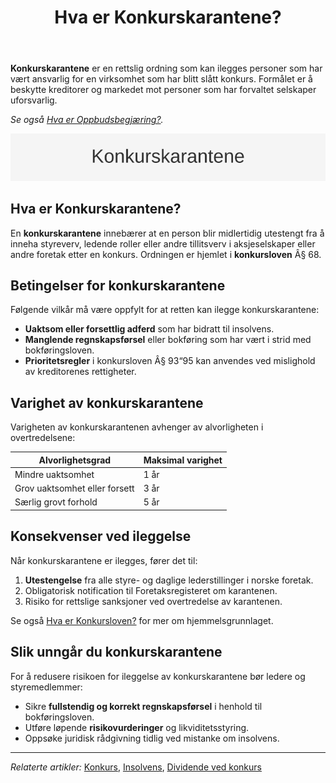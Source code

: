 ﻿---
title: "Hva er Konkurskarantene?"
meta_title: "Hva er Konkurskarantene?"
meta_description: '**Konkurskarantene** er en rettslig ordning som kan ilegges personer som har vært ansvarlig for en virksomhet som har blitt slått konkurs. Formålet er å bes...'
slug: konkurskarantene
type: blog
layout: pages/single
---

**Konkurskarantene** er en rettslig ordning som kan ilegges personer som har vært ansvarlig for en virksomhet som har blitt slått konkurs. Formålet er å beskytte kreditorer og markedet mot personer som har forvaltet selskaper uforsvarlig.

*Se også [Hva er Oppbudsbegjæring?](/blogs/regnskap/oppbudsbegjering "Hva er Oppbudsbegjæring? Guide til konkursbegjæring i norsk regnskap").*

![Konkurskarantene Oversikt](konkurskarantene-image.svg)

## Hva er Konkurskarantene?

En **konkurskarantene** innebærer at en person blir midlertidig utestengt fra å inneha styreverv, ledende roller eller andre tillitsverv i aksjeselskaper eller andre foretak etter en konkurs. Ordningen er hjemlet i **konkursloven** Â§ 68.

## Betingelser for konkurskarantene

Følgende vilkår må være oppfylt for at retten kan ilegge konkurskarantene:

* **Uaktsom eller forsettlig adferd** som har bidratt til insolvens.
* **Manglende regnskapsførsel** eller bokføring som har vært i strid med bokføringsloven.
* **Prioritetsregler** i konkursloven Â§ 93“95 kan anvendes ved mislighold av kreditorenes rettigheter.

## Varighet av konkurskarantene

Varigheten av konkurskarantenen avhenger av alvorligheten i overtredelsene:

| Alvorlighetsgrad            | Maksimal varighet       |
|-----------------------------|-------------------------|
| Mindre uaktsomhet           | 1 år                    |
| Grov uaktsomhet eller forsett | 3 år                  |
| Særlig grovt forhold        | 5 år                    |

## Konsekvenser ved ileggelse

Når konkurskarantene er ilegges, fører det til:

1. **Utestengelse** fra alle styre- og daglige lederstillinger i norske foretak.
2. Obligatorisk notification til Foretaksregisteret om karantenen.
3. Risiko for rettslige sanksjoner ved overtredelse av karantenen.

Se også [Hva er Konkursloven?](/blogs/regnskap/hva-er-konkursloven "Hva er Konkursloven? Oversikt og viktige bestemmelser") for mer om hjemmelsgrunnlaget.

## Slik unngår du konkurskarantene

For å redusere risikoen for ileggelse av konkurskarantene bør ledere og styremedlemmer:

* Sikre **fullstendig og korrekt regnskapsførsel** i henhold til bokføringsloven.
* Utføre løpende **risikovurderinger** og likviditetsstyring.
* Oppsøke juridisk rådgivning tidlig ved mistanke om insolvens.

---

*Relaterte artikler:* [Konkurs](/blogs/regnskap/konkurs "Hva er Konkurs? Juridiske og regnskapsmessige konsekvenser av Konkurs"), [Insolvens](/blogs/regnskap/insolvens "Hva er Insolvens? Definisjon, Årsaker og Behandling"), [Dividende ved konkurs](/blogs/regnskap/dividende-ved-konkurs "Dividende ved konkurs: Prioriteringsrekkefølge og fordeling av utbytte i konkursbo")










